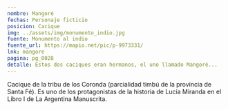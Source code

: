 ```yaml
---
nombre: Mangoré
fechas: Personaje ficticio
posicion: Cacique
img: ../assets/img/monumento_indio.jpg
fuente: Monumento al indio
fuente_url: https://mapio.net/pic/p-9973331/
lnk: mangore
pagina: pg_0028
detalle: Estos dos caciques eran hermanos, el uno llamado Mangoré...
---
```


<p>Cacique de la tribu de los Coronda (parcialidad timbú de la provincia de Santa Fé). Es uno de los protagonistas de la historia de Lucía Miranda en el Libro I de La Argentina Manuscrita.</p>